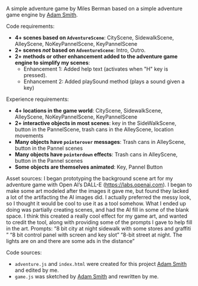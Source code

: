 A simple adventure game by Miles Berman based on a simple adventure game engine by [Adam Smith](https://github.com/rndmcnlly).

Code requirements:
- **4+ scenes based on `AdventureScene`**: CityScene, SidewalkScene, AlleyScene, NoKeyPannelScene, KeyPannelScene
- **2+ scenes *not* based on `AdventureScene`**: Intro, Outro.
- **2+ methods or other enhancement added to the adventure game engine to simplify my scenes**:
    - Enhancement 1: Added help text (activates when "H" key is pressed).
    - Enhancement 2: Added playSound method (plays a sound given a key)

Experience requirements:
- **4+ locations in the game world**: CityScene, SidewalkScene, AlleyScene, NoKeyPannelScene, KeyPannelScene
- **2+ interactive objects in most scenes**: key in the SideWalkScene, button in the PannelScene, trash cans in the AlleyScene, location movements
- **Many objects have `pointerover` messages**: Trash cans in AlleyScene, button in the Pannel scenes 
- **Many objects have `pointerdown` effects**: Trash cans in AlleyScene, button in the Pannel scenes 
- **Some objects are themselves animated**: Key, Pannel Button


Asset sources:
I began prototyping the background scene art for my adventure game with Open AI’s DALL-E (https://labs.openai.com).
I began to make some art modeled after the images it gave me, but found they lacked a lot of the artifacting the AI images did. I actually preferred the messy look, so I thought it would be cool to use it as a tool somehow. What I ended up doing was partially creating scenes, and had the AI fill in some of the blank space. I think this created a really cool effect for my game art, and wanted to credit the tool, along with providing some of the prompts I gave to help fill in the art. 
Prompts:
“8 bit city at night sidewalk with some stores and graffiti ”
“8 bit control panel with screen and key slot” 
“8-bit street at night. The lights are on and there are some ads in the distance”


Code sources:
- `adventure.js` and `index.html` were created for this project [Adam Smith](https://github.com/rndmcnlly) and edited by me.
- `game.js` was sketched by [Adam Smith](https://github.com/rndmcnlly) and rewritten by me.
